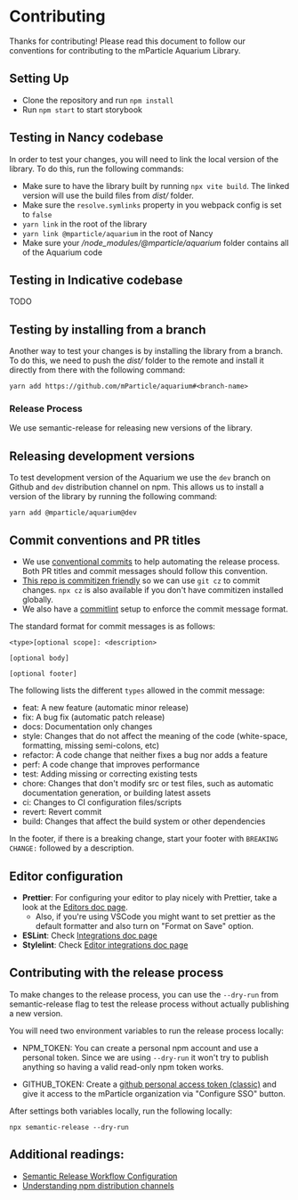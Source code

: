 # Contributing

Thanks for contributing! Please read this document to follow our conventions for contributing to the mParticle Aquarium Library.

## Setting Up

- Clone the repository and run `npm install`
- Run `npm start` to start storybook

## Testing in Nancy codebase

In order to test your changes, you will need to link the local version of the library. To do this, run the following commands:

- Make sure to have the library built by running `npx vite build`. The linked version will use the build files from _dist/_ folder.
- Make sure the `resolve.symlinks` property in you webpack config is set to `false`
- `yarn link` in the root of the library
- `yarn link @mparticle/aquarium` in the root of Nancy
- Make sure your _/node_modules/@mparticle/aquarium_ folder contains all of the Aquarium code

## Testing in Indicative codebase

TODO

## Testing by installing from a branch

Another way to test your changes is by installing the library from a branch. To do this, we need to push the _dist/_ folder to the remote
and install it directly from there with the following command:

```
yarn add https://github.com/mParticle/aquarium#<branch-name>
```

### Release Process

We use semantic-release for releasing new versions of the library.

## Releasing development versions

To test development version of the Aquarium we use the `dev` branch on Github and `dev` distribution channel on npm.
This allows us to install a version of the library by running the following command:

```
yarn add @mparticle/aquarium@dev
```

## Commit conventions and PR titles

- We use [conventional commits](https://www.conventionalcommits.org/en/v1.0.0/) to help automating the release process. Both PR titles and commit messages should follow this convention.
- [This repo is commitizen friendly](https://github.com/commitizen/cz-cli?tab=readme-ov-file#using-the-command-line-tool) so we can use `git cz` to commit changes.
  `npx cz` is also available if you don't have commitizen installed globally.
- We also have a [commitlint](https://commitlint.js.org/) setup to enforce the commit message format.

The standard format for commit messages is as follows:

```
<type>[optional scope]: <description>

[optional body]

[optional footer]
```

The following lists the different `types` allowed in the commit message:

- feat: A new feature (automatic minor release)
- fix: A bug fix (automatic patch release)
- docs: Documentation only changes
- style: Changes that do not affect the meaning of the code (white-space, formatting, missing semi-colons, etc)
- refactor: A code change that neither fixes a bug nor adds a feature
- perf: A code change that improves performance
- test: Adding missing or correcting existing tests
- chore: Changes that don't modify src or test files, such as automatic documentation generation, or building latest assets
- ci: Changes to CI configuration files/scripts
- revert: Revert commit
- build: Changes that affect the build system or other dependencies

In the footer, if there is a breaking change, start your footer with `BREAKING CHANGE:` followed by a description.

## Editor configuration

- **Prettier**: For configuring your editor to play nicely with Prettier, take a look at the [Editors doc page](https://prettier.io/docs/en/editors).
  - Also, if you're using VSCode you might want to set prettier as the default formatter and also turn on "Format on Save" option.
- **ESLint**: Check [Integrations doc page](https://eslint.org/docs/latest/use/integrations)
- **Stylelint**: Check [Editor integrations doc page](https://stylelint.io/awesome-stylelint/#editor-integrations)

## Contributing with the release process

To make changes to the release process, you can use the `--dry-run` from semantic-release flag to test the release
process without actually publishing a new version.

You will need two environment variables to run the release process locally:

- NPM_TOKEN: You can create a personal npm account and use a personal token.
  Since we are using `--dry-run` it won't try to publish anything so having a valid read-only npm token works.

- GITHUB_TOKEN: Create a [github personal access token (classic)](https://github.com/settings/tokens)
  and give it access to the mParticle organization via "Configure SSO" button.

After settings both variables locally, run the following locally:

```
npx semantic-release --dry-run
```

## Additional readings:

- [Semantic Release Workflow Configuration](https://github.com/semantic-release/semantic-release/blob/master/docs/usage/workflow-configuration.md#workflow-configuration)
- [Understanding npm distribution channels](https://docs.npmjs.com/cli/v8/commands/npm-dist-tag#purpose)
